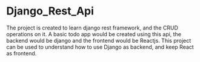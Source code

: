 # Django_Rest_Api
The project is created to learn django rest framework, and the CRUD operations on it. 
A basic todo app would be created using this api, the backend would be django and the frontend would be Reactjs.
This project can be used to understand how to use Django as backend, and keep React as frontend. 
